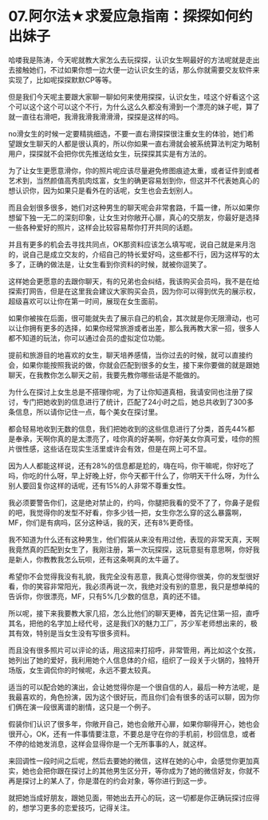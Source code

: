 # 07.阿尔法★求爱应急指南：探探如何约出妹子

哈喽我是陈涛，今天呢就教大家怎么去玩探探，认识女生啊最好的方法呢就是走出去接触她们，不过如果你想一边大便一边认识女生的话，那么你就需要交友软件来实现了，比如呢探探默默CP等等。

但是我们今天呢主要跟大家聊一聊如何来使用探探，认识女生，哇这个好看这个这个可以这个这个可以这个不行，为什么这么久都没有滑到一个漂亮的妹子呢，算了就一直往右滑吧，我滑我滑我滑滑滑，探探是这样的吗。

no滑女生的时候一定要精挑细选，不要一直右滑探探很注重女生的体验，她们希望跟女生聊天的人都是很认真的，所以你如果一直右滑就会被系统算法判定为略制用户，探探就不会把你优先推送给女生，玩探探其实是有方法的。

为了让女生更愿意滑你，你的照片呢应该尽量避免修图痕迹太重，或者证件到或者艺术到，当然颜值高秀肌肉炫富，女生的确更容易划到你，但这并不代表她真心的想认识你，因为如果只是看外在的话呢，女生也会去划别人。

而且会划很多很多，她们对这种男生的聊天呢会非常套路，千篇一律，所以如果你想留下独一无二的深刻印象，让女生对你敞开心扉，真心的交朋友，你最好是选择一些各种爱好的照片，这样会比较容易帮你打开共同的话题。

并且有更多的机会去寻找共同点，OK那资料应该怎么填写呢，说自己就是来月泡的，说自己是成立交友的，介绍自己的特长爱好吗，这些都不行，因为这样写的太多了，正确的做法是，让女生看到你资料的时候，就被你逗笑了。

这样她会更愿意的去跟你聊天，有的兄弟也会纠结，我该购买会员吗，我不是在给探索打网告，但是在这里我会建议大家购买会员，因为你可以得到优先的展示权，超级喜欢可以让你在第一时间，展现在女生面前。

如果你被挨在后面，很可能就失去了展示自己的机会，其次就是你无限滑动，也可以让你拥有更多的选择，如果你经常旅游或者出差，那么我再教大家一招，很多人都不知道的玩法，你可以通过会员的虚拟定位功能。

提前和旅游目的地喜欢的女生，聊天培养感情，当你过去的时候，就可以直接约会，如果你能按照我说的做，你就会匹配到很多的女生，接下来你要做的就是跟她聊天，在我教你怎么聊天之前，我要先教你哪些话是不能做的。

为什么在探讨上女生总是不搭理你呢，为了让你知道真相，我请安同也注册了探讨，专门把她收到的信息进行了统计，匹配了24小时之后，她总共收到了300多条信息，所以请你记住一点，每个美女在探讨里。

都会轻易地收到无数的信息，我们把她收到的这些信息进行了分类，首先44%都是奉承，天啊你真的是太漂亮了，哇你真的好美啊，你好美女你真可爱，哇你的照片很性感，这些话在现实生活里或许会有效，但是在网上可不显。

因为人人都能这样说，还有28%的信息都是尬的，嗨在吗，你干嘛呢，你好吃了吗，你吃的什么呀，早上好晚上好，你今天都干什么了，你明天干什么呀，为什么别人要回复你这样的话呢，还有15%的人非常不尊重女性。

我必须要警告你们，这是绝对禁止的，约吗，你腿把我看的受不了了，你鼻子是假的吧，我觉得你的发型不好看，你多少钱一把，女生你怎么穿的这么暴露啊，MF，你们是有病吗，区分这种话，我的天，还有8%更奇怪。

我不知道为什么还有这种男生，他们假装从来没有用过他，表现的非常天真，天啊我竟然真的匹配到女生了，我刚注册，第一次玩探探，这玩意挺有意思啊，你好我是新人，你教教我怎么玩呗，还有这条啊真的太牛逼了。

希望你不会觉得我没有礼貌，我完全没有恶意，我真心觉得你很美，你的发型很好看，你的笑容非常阳光，我必须再说一次，我绝对没有别的意思，我只是想单纯的告诉你，你很漂亮，MF，只有5%几少数的信息，真的还不错。

所以呢，接下来我要教大家几招，怎么比他们的聊天更棒，首先记住第一招，直呼其名，把他的名字加上经代号，这是我们X的魅力工厂，苏少军老师想出来的，极其有效，特别是当女生没有写很多资料。

而且没有很多照片可以评论的话，用这招来打招呼，非常管用，再比如这个女孩，她列出了她的爱好，我利用她个人信息体的介绍，组织了一段关于火锅的，独特开场版，女生调侃你的时候呢，永远不要太较真。

适当的可以配合她的演出，会让她觉得你是一个很自信的人，最后一种方法呢，是我最喜欢的，角色扮演，因为这个很好玩，而且你们会有很多的话可以聊，因为你们俩在演一段很离谱的剧情，这只是一个例子。

假装你们认识了很多年，你敞开自己，她也会敞开心扉，如果你聊得开心，她也会很开心，OK，还有一件事情要注意，不要总是守在你的手机前，秒回信息，或者不停的给她发消息，这样会显得你是一个无所事事的人，就这样。

来回调性一段时间之后呢，然后去要她的微信，这样在她的心中，会感觉你更加真实，她也会把你跟在探讨上的其他男生区分开，等你成为了她的微信好友，你就不再是探讨上的某人了，你是潜在的约会对象，等你进行到这一步。

就把她当成好朋友，跟她见面，带她出去开心的玩，这一切都是你正确玩探讨应得的，想学习更多的恋爱技巧，记得关注。